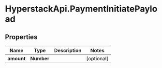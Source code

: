 # HyperstackApi.PaymentInitiatePayload

## Properties

Name | Type | Description | Notes
------------ | ------------- | ------------- | -------------
**amount** | **Number** |  | [optional] 


